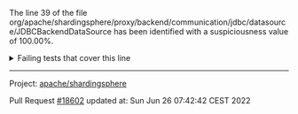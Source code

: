 The line 39 of the file org/apache/shardingsphere/proxy/backend/communication/jdbc/datasource/JDBCBackendDataSource has been identified with a suspiciousness value of 100.00%.

<details>
     <summary>Failing tests that cover this line</summary>

- `org.apache.shardingsphere.proxy.backend.text.admin.opengauss.OpenGaussSelectDatabaseExecutorTest#assertExecute`
</details>

***

Project: [apache/shardingsphere](https://github.com/apache/shardingsphere)

Pull Request [#18602](https://github.com/apache/shardingsphere/pull/18602) updated at: Sun Jun 26 07:42:42 CEST 2022